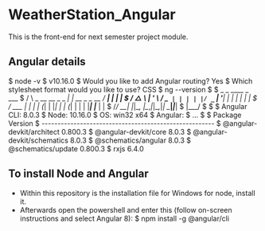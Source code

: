 # WeatherStation_Angular
This is the front-end for next semester project module.


Angular details
---------------
$ node -v
$ v10.16.0
$ Would you like to add Angular routing? Yes
$ Which stylesheet format would you like to use? CSS
$ ng --version
$
$      _                      _                 ____ _     ___
$     / \   _ __   __ _ _   _| | __ _ _ __     / ___| |   |_ _|
$    / △ \ | '_ \ / _` | | | | |/ _` | '__|   | |   | |    | |
$   / ___ \| | | | (_| | |_| | | (_| | |      | |___| |___ | |
$  /_/   \_\_| |_|\__, |\__,_|_|\__,_|_|       \____|_____|___|
$                 |___/
$
$
$ Angular CLI: 8.0.3
$ Node: 10.16.0
$ OS: win32 x64
$ Angular:
$ ...
$
$ Package                      Version
$ ------------------------------------------------------
$ @angular-devkit/architect    0.800.3
$ @angular-devkit/core         8.0.3
$ @angular-devkit/schematics   8.0.3
$ @schematics/angular          8.0.3
$ @schematics/update           0.800.3
$ rxjs                         6.4.0

To install Node and Angular
---------------------------
* Within this repository is the installation file for Windows for node, install it.
* Afterwards open the powershell and enter this (follow on-screen instructions and select Angular 8):
$ npm install -g @angular/cli